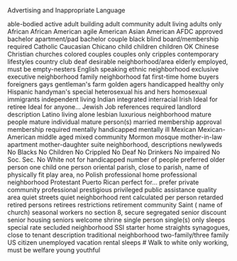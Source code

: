  

Advertising and Inappropriate Language

able-bodied
active
adult building
adult community
adult living
adults only
African
African American
agile
American
Asian American
AFDC approved
bachelor apartment/pad
bachelor couple
black
blind
board/membership required
Catholic
Caucasian
Chicano
child
children
children OK
Chinese
Christian
churches
colored
couples
couples only
cripples
contemporary lifestyles
country club
deaf
desirable neighborhood/area
elderly
employed, must be
empty-nesters
English speaking
ethnic neighborhood
exclusive
executive neighborhood
family neighborhood
fat
first-time home buyers
foreigners
gays
gentleman's farm
golden agers
handicapped
healthy only
Hispanic
handyman's special
heterosexual
his and hers
homosexual
immigrants
independent living
Indian
integrated
interracial
Irish
Ideal for retiree
Ideal for anyone…
Jewish
Job references required
landlord description
Latino
living alone
lesbian
luxurious neighborhood
mature people
mature individual
mature person(s)
married
membership approval
membership required
mentally handicapped
mentally ill
Mexican
Mexican-American
middle aged
mixed community
Mormon
mosque
mother-in-law apartment
mother-daughter suite
neighborhood, descriptions
newlyweds
No Blacks
No Children
No Crippled
No Deaf
No Drinkers
No impaired
No Soc. Sec.
No White
not for handicapped
number of people preferred
older person
one child
one person
oriental
parish, close to
parish, name of
physically fit
play area, no
Polish
professional home
professional neighborhood
Protestant
Puerto Rican
perfect for…
prefer
private community
professional
prestigious
privileged
public assistance
quality area
quiet streets
quiet neighborhood
rent calculated per person
retarded
retired persons
retirees
restrictions
retirement community
Saint ( name of church)
seasonal workers
no section 8,
secure
segregated
senior discount
senior housing
seniors welcome
shrine
single person
single(s) only
sleeps
special rate
secluded neighborhood
SSI
starter home
straights
synagogues, close to
tenant description
traditional neighborhood
two-family/three family
US citizen
unemployed
vacation rental sleeps #
Walk to
white only
working, must be
welfare
young
youthful